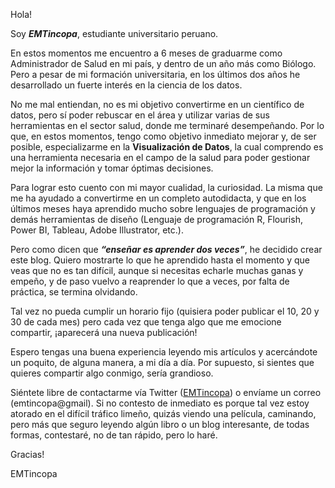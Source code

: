 Hola!

Soy **_EMTincopa_**, estudiante universitario peruano.

En estos momentos me encuentro a 6 meses de graduarme como Administrador de Salud en mi país, y dentro de un año más como Biólogo. Pero a pesar de mi formación universitaria, en los últimos dos años he desarrollado un fuerte interés en la ciencia de los datos.

No me mal entiendan, no es mi objetivo convertirme en un científico de datos, pero sí poder rebuscar en el área y utilizar varias de sus herramientas en el sector salud, donde me terminaré desempeñando. Por lo que, en estos momentos, tengo como objetivo inmediato mejorar y, de ser posible, especializarme en la **Visualización de Datos**, la cual comprendo es una herramienta necesaria en el campo de la salud para poder gestionar mejor la información y tomar óptimas decisiones. 

Para lograr esto cuento con mi mayor cualidad, la curiosidad. La misma que me ha ayudado a convertirme en un completo autodidacta, y que en los últimos meses haya aprendido mucho sobre lenguajes de programación y demás herramientas de diseño (Lenguaje de programación R, Flourish, Power BI, Tableau, Adobe Illustrator, etc.).

Pero como dicen que **_“enseñar es aprender dos veces”_**, he decidido crear este blog. Quiero mostrarte lo que he aprendido hasta el momento y que veas que no es tan difícil, aunque si necesitas echarle muchas ganas y empeño, y de paso vuelvo a reaprender lo que a veces, por falta de práctica, se termina olvidando. 

Tal vez no pueda cumplir un horario fijo (quisiera poder publicar el 10, 20 y 30 de cada mes) pero cada vez que tenga algo que me emocione compartir, ¡aparecerá una nueva publicación!

Espero tengas una buena experiencia leyendo mis artículos y acercándote un poquito, de alguna manera, a mi día a día. Por supuesto, si sientes que quieres compartir algo conmigo, sería grandioso.

Siéntete libre de contactarme vía Twitter ([EMTincopa](https://twitter.com/EMTincopa)) o envíame un correo (emtincopa@gmail). Si no contesto de inmediato es porque tal vez estoy atorado en el difícil tráfico limeño, quizás viendo una película, caminando, pero más que seguro leyendo algún libro o un blog interesante, de todas formas, contestaré, no de tan rápido, pero lo haré.

Gracias!

EMTincopa

